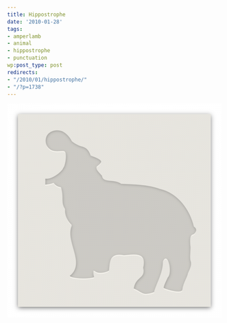 ```yaml
---
title: Hippostrophe
date: '2010-01-28'
tags:
- amperlamb
- animal
- hippostrophe
- punctuation
wp:post_type: post
redirects:
- "/2010/01/hippostrophe/"
- "/?p=1738"
---
```


![](2010-01-28-Hippostrophe/hippostrophe-500x500.png "hippostrophe")
